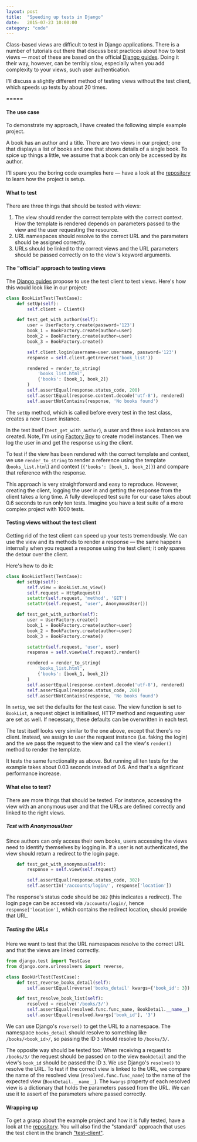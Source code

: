 ```yaml
---
layout: post
title:  "Speeding up tests in Django"
date:   2015-07-23 10:00:00
category: "code"
---
```


Class-based views are difficult to test in Django applications. There is a number of tutorials out there that discuss best practices about how to test views — most of these are based on the official [Django guides](https://docs.djangoproject.com/en/1.8/topics/testing/tools/). Doing it their way, however, can be terribly slow, especially when you add complexity to your views, such user authentication.

I'll discuss a slightly different method of testing views without the test client, which speeds up tests by about 20 times.

=====

#### The use case

To demonstrate my approach, I have created the following simple example project.

A book has an author and a title. There are two views in our project; one that displays a list of books and one that shows details of a single book. To spice up things a little, we assume that a book can only be accessed by its author.

I'll spare you the boring code examples here — have a look at the [repository](https://github.com/oliverroick/django-tests/) to learn how the project is setup.

#### What to test

There are three things that should be tested with views:

1. The view should render the correct template with the correct context. How the template is rendered depends on parameters passed to the view and the user requesting the resource.
2. URL namespaces should resolve to the correct URL and the parameters should be assigned correctly.
3. URLs should be linked to the correct views and the URL parameters should be passed correctly on to the view's keyword arguments.

#### The "official" approach to testing views

The [Django guides](https://docs.djangoproject.com/en/1.8/topics/testing/tools/) propose to use the test client to test views. Here's how this would look like in our project:

```python
class BookListTest(TestCase):
    def setUp(self):
        self.client = Client()

    def test_get_with_author(self):
        user = UserFactory.create(password='123')
        book_1 = BookFactory.create(author=user)
        book_2 = BookFactory.create(author=user)
        book_3 = BookFactory.create()

        self.client.login(username=user.username, password='123')
        response = self.client.get(reverse('book_list'))

        rendered = render_to_string(
            'books_list.html',
            {'books': [book_1, book_2]}
        )
        self.assertEqual(response.status_code, 200)
        self.assertEqual(response.content.decode('utf-8'), rendered)
        self.assertNotContains(response, 'No books found')
```

The `setUp` method, which is called before every test in the test class, creates a new `Client` instance.

In the test itself (`test_get_with_author`), a user and three `Book` instances are created. Note, I'm using [Factory Boy](http://factoryboy.readthedocs.org/en/latest/index.html) to create model instances. Then we log the user in and get the response using the client.

To test if the view has been rendered with the correct template and context, we use `render_to_string` to render a reference using the template (`books_list.html`) and context (`{'books': [book_1, book_2]}`) and compare that reference with the response.

This approach is very straightforward and easy to reproduce. However, creating the client, logging the user in and getting the response from the client takes a long time. A fully developed test suite for our case takes about 0.6 seconds to run only ten tests. Imagine you have a test suite of a more complex project with 1000 tests.


#### Testing views without the test client

Getting rid of the test client can speed up your tests tremendously. We can use the view and its methods to render a response — the same happens internally when you request a response using the test client; it only spares the detour over the client.

Here's how to do it:

```python
class BookListTest(TestCase):
    def setUp(self):
        self.view = BookList.as_view()
        self.request = HttpRequest()
        setattr(self.request, 'method', 'GET')
        setattr(self.request, 'user', AnonymousUser())

    def test_get_with_author(self):
        user = UserFactory.create()
        book_1 = BookFactory.create(author=user)
        book_2 = BookFactory.create(author=user)
        book_3 = BookFactory.create()

        setattr(self.request, 'user', user)
        response = self.view(self.request).render()

        rendered = render_to_string(
            'books_list.html',
            {'books': [book_1, book_2]}
        )
        self.assertEqual(response.content.decode('utf-8'), rendered)
        self.assertEqual(response.status_code, 200)
        self.assertNotContains(response, 'No books found')
```

In `setUp`, we set the defaults for the test case. The view function is set to `BookList`, a request object is initialised, HTTP method and requesting user are set as well. If necessary, these defaults can be overwritten in each test.

The test itself looks very similar to the one above, except that there's no client. Instead, we assign to user the request instance (i.e. faking the login) and the we pass the request to the view and call the view's `render()` method to render the template.

It tests the same functionality as above. But running all ten tests for the example takes about 0.03 seconds instead of 0.6. And that's a significant performance increase.

#### What else to test?

There are more things that should be tested. For instance, accessing the view with an anonymous user and that the URLs are defined correctly and linked to the right views.

##### Test with AnonymousUser

Since authors can only access their own books, users accessing the views need to identify themselves by logging in. If a user is not authenticated, the view should return a redirect to the login page.

```python
    def test_get_with_anonymous(self):
        response = self.view(self.request)

        self.assertEqual(response.status_code, 302)
        self.assertIn('/accounts/login/', response['location'])
```

The response's status code should be `302` (this indicates a redirect). The login page can be accessed via `/accounts/login/`, hence `response['location']`, which contains the redirect location, should provide that URL.

##### Testing the URLs

Here we want to test that the URL namespaces resolve to the correct URL and that the views are linked correctly.

```python
from django.test import TestCase
from django.core.urlresolvers import reverse,

class BookUrlTest(TestCase):
    def test_reverse_books_detail(self):
        self.assertEqual(reverse('books_detail' kwargs={'book_id': 3}), '/books/3/')

    def test_resolve_book_list(self):
        resolved = resolve('/books/3/')
        self.assertEqual(resolved.func.func_name, BookDetail.__name__)
        self.assertEqual(resolved.kwargs['book_id'], '3')
```

We can use Django's `reverse()` to get the URL to a namespace. The namespace `books_detail` should resolve to something like `/books/<book_id>/`, so passing the ID `3` should resolve to `/books/3/`.

The opposite way should be tested too: When receiving a request to `/books/3/` the request should be passed on to the view `BookDetail` and the view's `book_id` should be passed the ID `3`. We use Django's `resolve()` to resolve the URL. To test if the correct view is linked to the URL, we compare the name of the resolved view (`resolved.func.func_name`) to the name of the expected view (`BookDetail.__name__`). The `kwargs` property of each resolved view is a dictionary that holds the parameters passed from the URL. We can use it to assert of the parameters where passed correctly.

#### Wrapping up

To get a grasp about the example project and how it is fully tested, have a look at the [repository](https://github.com/oliverroick/django-tests/). You will also find the "standard" approach that uses the test client in the branch ["test-client"](https://github.com/oliverroick/django-tests/tree/test-client).
